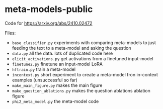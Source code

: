 # meta-models-public
Code for https://arxiv.org/abs/2410.02472

Files:
- `base_classifier.py` experiments with comparing meta-models to just feeding the text to a meta-model and asking the question
- `data.py` all the data. lots of duplicated code here
- `elicit_activations.py` get activations from a finetuned input-model
- `finetune2.py` finetune an input-model LoRA
- `hftrain.py` train a meta-model
- `incontext.py` short experiment to create a meta-model fron in-context examples (unsuccessful so far)
- `make_main_figure.py` makes the main figure
- `make_question_ablations.py` makes the question ablations ablation figure
- `phi2_meta_model.py` the meta-model code